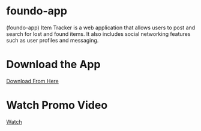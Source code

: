 # foundo-app
(foundo-app) Item Tracker is a web application that allows users to post and search for lost and found items. It also includes social networking features such as user profiles and messaging.
# Download the App
  [Download From Here](https://www.amazon.in/Kushagra-Rathore-Foundo-Lost-Found/dp/B0BTWKPSSG/ref=sr_1_3?crid=CG8M8E4FJZU3&keywords=lost+and+found&qid=1676153695&s=mobile-apps&sprefix=lost+and+foundo%2Cmobile-apps%2C228&sr=1-3_)
# Watch Promo Video 
  [Watch](https://youtu.be/FFfxGZapPZE)

